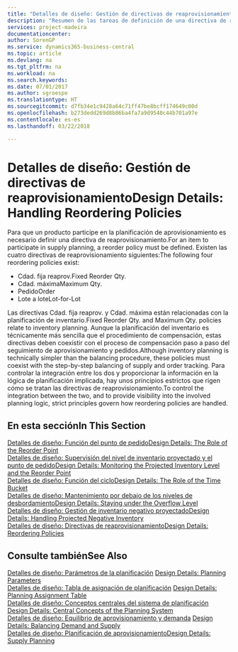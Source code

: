 ```yaml
---
title: "Detalles de diseño: Gestión de directivas de reaprovisionamiento | Documentos de Microsoft"
description: "Resumen de las tareas de definición de una directiva de reaprovisionamiento de planificación del suministro."
services: project-madeira
documentationcenter: 
author: SorenGP
ms.service: dynamics365-business-central
ms.topic: article
ms.devlang: na
ms.tgt_pltfrm: na
ms.workload: na
ms.search.keywords: 
ms.date: 07/01/2017
ms.author: sgroespe
ms.translationtype: HT
ms.sourcegitcommit: d7fb34e1c9428a64c71ff47be8bcff174649c00d
ms.openlocfilehash: b273dedd269d8b86ba4fa7a9d9540c44b701a97e
ms.contentlocale: es-es
ms.lasthandoff: 03/22/2018

---
```

# <a name="design-details-handling-reordering-policies"></a><span data-ttu-id="c64fd-103">Detalles de diseño: Gestión de directivas de reaprovisionamiento</span><span class="sxs-lookup"><span data-stu-id="c64fd-103">Design Details: Handling Reordering Policies</span></span>
<span data-ttu-id="c64fd-104">Para que un producto participe en la planificación de aprovisionamiento es necesario definir una directiva de reaprovisionamiento.</span><span class="sxs-lookup"><span data-stu-id="c64fd-104">For an item to participate in supply planning, a reorder policy must be defined.</span></span> <span data-ttu-id="c64fd-105">Existen las cuatro directivas de reaprovisionamiento siguientes:</span><span class="sxs-lookup"><span data-stu-id="c64fd-105">The following four reordering policies exist:</span></span>  
  
* <span data-ttu-id="c64fd-106">Cdad. fija reaprov.</span><span class="sxs-lookup"><span data-stu-id="c64fd-106">Fixed Reorder Qty.</span></span>  
* <span data-ttu-id="c64fd-107">Cdad. máxima</span><span class="sxs-lookup"><span data-stu-id="c64fd-107">Maximum Qty.</span></span>  
* <span data-ttu-id="c64fd-108">Pedido</span><span class="sxs-lookup"><span data-stu-id="c64fd-108">Order</span></span>  
* <span data-ttu-id="c64fd-109">Lote a lote</span><span class="sxs-lookup"><span data-stu-id="c64fd-109">Lot-for-Lot</span></span>  
  
<span data-ttu-id="c64fd-110">Las directivas Cdad. fija reaprov. y Cdad. máxima están relacionadas con la planificación de inventario.</span><span class="sxs-lookup"><span data-stu-id="c64fd-110">Fixed Reorder Qty. and Maximum Qty. policies relate to inventory planning.</span></span> <span data-ttu-id="c64fd-111">Aunque la planificación del inventario es técnicamente más sencilla que el procedimiento de compensación, estas directivas deben coexistir con el proceso de compensación paso a paso del seguimiento de aprovisionamiento y pedidos.</span><span class="sxs-lookup"><span data-stu-id="c64fd-111">Although inventory planning is technically simpler than the balancing procedure, these policies must coexist with the step-by-step balancing of supply and order tracking.</span></span> <span data-ttu-id="c64fd-112">Para controlar la integración entre los dos y proporcionar la información en la lógica de planificación implicada, hay unos principios estrictos que rigen cómo se tratan las directivas de reaprovisionamiento.</span><span class="sxs-lookup"><span data-stu-id="c64fd-112">To control the integration between the two, and to provide visibility into the involved planning logic, strict principles govern how reordering policies are handled.</span></span>  
  
## <a name="in-this-section"></a><span data-ttu-id="c64fd-113">En esta sección</span><span class="sxs-lookup"><span data-stu-id="c64fd-113">In This Section</span></span>  
[<span data-ttu-id="c64fd-114">Detalles de diseño: Función del punto de pedido</span><span class="sxs-lookup"><span data-stu-id="c64fd-114">Design Details: The Role of the Reorder Point</span></span>](design-details-the-role-of-the-reorder-point.md)  
[<span data-ttu-id="c64fd-115">Detalles de diseño: Supervisión del nivel de inventario proyectado y el punto de pedido</span><span class="sxs-lookup"><span data-stu-id="c64fd-115">Design Details: Monitoring the Projected Inventory Level and the Reorder Point</span></span>](design-details-monitoring-the-projected-inventory-level-and-the-reorder-point.md)  
[<span data-ttu-id="c64fd-116">Detalles de diseño: Función del ciclo</span><span class="sxs-lookup"><span data-stu-id="c64fd-116">Design Details: The Role of the Time Bucket</span></span>](design-details-the-role-of-the-time-bucket.md)  
[<span data-ttu-id="c64fd-117">Detalles de diseño: Mantenimiento por debajo de los niveles de desbordamiento</span><span class="sxs-lookup"><span data-stu-id="c64fd-117">Design Details: Staying under the Overflow Level</span></span>](design-details-staying-under-the-overflow-level.md)  
[<span data-ttu-id="c64fd-118">Detalles de diseño: Gestión de inventario negativo proyectado</span><span class="sxs-lookup"><span data-stu-id="c64fd-118">Design Details: Handling Projected Negative Inventory</span></span>](design-details-handling-projected-negative-inventory.md)  
[<span data-ttu-id="c64fd-119">Detalles de diseño: Directivas de reaprovisionamiento</span><span class="sxs-lookup"><span data-stu-id="c64fd-119">Design Details: Reordering Policies</span></span>](design-details-reordering-policies.md)  
  
## <a name="see-also"></a><span data-ttu-id="c64fd-120">Consulte también</span><span class="sxs-lookup"><span data-stu-id="c64fd-120">See Also</span></span>  
<span data-ttu-id="c64fd-121">[Detalles de diseño: Parámetros de la planificación](design-details-planning-parameters.md) </span><span class="sxs-lookup"><span data-stu-id="c64fd-121">[Design Details: Planning Parameters](design-details-planning-parameters.md) </span></span>  
<span data-ttu-id="c64fd-122">[Detalles de diseño: Tabla de asignación de planificación](design-details-planning-assignment-table.md) </span><span class="sxs-lookup"><span data-stu-id="c64fd-122">[Design Details: Planning Assignment Table](design-details-planning-assignment-table.md) </span></span>  
<span data-ttu-id="c64fd-123">[Detalles de diseño: Conceptos centrales del sistema de planificación](design-details-central-concepts-of-the-planning-system.md) </span><span class="sxs-lookup"><span data-stu-id="c64fd-123">[Design Details: Central Concepts of the Planning System](design-details-central-concepts-of-the-planning-system.md) </span></span>  
<span data-ttu-id="c64fd-124">[Detalles de diseño: Equilibrio de aprovisionamiento y demanda](design-details-balancing-demand-and-supply.md) </span><span class="sxs-lookup"><span data-stu-id="c64fd-124">[Design Details: Balancing Demand and Supply](design-details-balancing-demand-and-supply.md) </span></span>  
[<span data-ttu-id="c64fd-125">Detalles de diseño: Planificación de aprovisionamiento</span><span class="sxs-lookup"><span data-stu-id="c64fd-125">Design Details: Supply Planning</span></span>](design-details-supply-planning.md)
